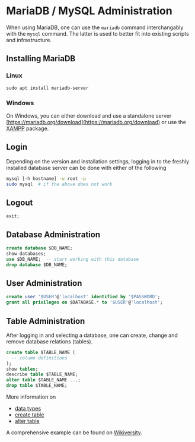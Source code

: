 # MariaDB / MySQL Administration
When using MariaDB, one can use the `mariadb` command interchangably with
the `mysql` command. The latter is used to better fit into existing
scripts and infrastructure.

## Installing MariaDB

### Linux

```
sudo apt install mariadb-server
```

### Windows
On Windows, you can either download and use a standalone server
[https://mariadb.org/download](https://mariadb.org/download)
or use the
[XAMPP](https://sourceforge.net/projects/xampp/files/) package.

## Login
Depending on the version and installation settings, logging in to the
freshly installed database server can be done with either of the following
```bash
mysql [-h hostname] -u root -p
sudo mysql  # if the above does not work
```

## Logout
```
exit;
```

## Database Administration

```sql
create database $DB_NAME;
show databases;
use $DB_NAME;  -- start working with this database
drop database $DB_NAME;
```

## User Administration
```sql
create user '$USER'@'localhost' identified by '$PASSWORD';
grant all privileges on $DATABASE.* to '$USER'@'localhost';
```

## Table Administration
After logging in and selecting a database, one can create, change and
remove database relations (tables).

```sql
create table $TABLE_NAME (
  -- column definitions
);
show tables;
describe table $TABLE_NAME;
alter table $TABLE_NAME ...;
drop table $TABLE_NAME;
```
More information on
* [data types](https://mariadb.com/kb/en/data-types/)
* [create table](https://mariadb.com/kb/en/create-table/)
* [alter table](https://mariadb.com/kb/en/alter-table/)

A comprehensive example can be found on
[Wikiversity](https://en.wikiversity.org/wiki/Database_Examples).
